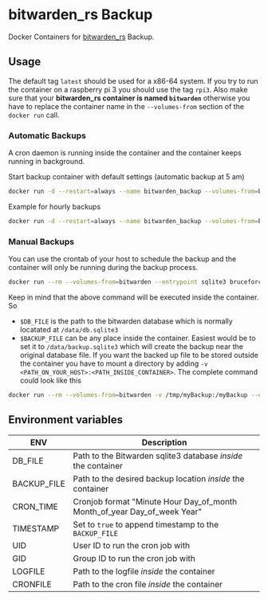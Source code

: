 # bitwarden_rs Backup

Docker Containers for [bitwarden_rs](https://github.com/dani-garcia/bitwarden_rs) Backup.

## Usage

The default tag `latest` should be used for a x86-64 system. If you try to run the container on a raspberry pi 3 you should use the tag `rpi3`. Also make sure that your **bitwarden_rs container is named `bitwarden`** otherwise you have to replace the container name in the `--volumes-from` section of the `docker run` call.

### Automatic Backups 
A cron daemon is running inside the container and the container keeps running in background.

Start backup container with default settings (automatic backup at 5 am)
```sh
docker run -d --restart=always --name bitwarden_backup --volumes-from=bitwarden bruceforce/bw_backup
```

Example for hourly backups
```sh
docker run -d --restart=always --name bitwarden_backup --volumes-from=bitwarden -e CRON_TIME="0 * * * *" bruceforce/bw_backup
```

### Manual Backups
You can use the crontab of your host to schedule the backup and the container will only be running during the backup process.

```sh
docker run --rm --volumes-from=bitwarden --entrypoint sqlite3 bruceforce/bw_backup $DB_FILE ".backup $BACKUP_FILE"
```

Keep in mind that the above command will be executed inside the container. So
- `$DB_FILE` is the path to the bitwarden database which is normally locatated at `/data/db.sqlite3`
- `$BACKUP_FILE` can be any place inside the container. Easiest would be to set it to `/data/backup.sqlite3` which will create the backup near the original database file.
If you want the backed up file to be stored outside the container you have to mount
a directory by adding `-v <PATH_ON_YOUR_HOST>:<PATH_INSIDE_CONTAINER>`. The complete command could look like this

```sh
docker run --rm --volumes-from=bitwarden -v /tmp/myBackup:/myBackup --entrypoint sqlite3 bruceforce/bw_backup /data/db.sqlite3 ".backup /myBackup/backup.sqlite3"
```


## Environment variables
| ENV | Description |
| ----- | ----- |
| DB_FILE | Path to the Bitwarden sqlite3 database *inside* the container |
| BACKUP_FILE | Path to the desired backup location *inside* the container |
| CRON_TIME | Cronjob format "Minute Hour Day_of_month Month_of_year Day_of_week Year" |
| TIMESTAMP | Set to `true` to append timestamp to the `BACKUP_FILE` |
| UID | User ID to run the cron job with |
| GID | Group ID to run the cron job with |
| LOGFILE | Path to the logfile *inside* the container |
| CRONFILE | Path to the cron file *inside* the container |
